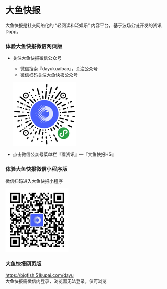 # 大鱼快报
大鱼快报是社交网络化的 “轻阅读和泛娱乐” 内容平台，基于波场公链开发的资讯Dapp。

### 体验大鱼快报微信网页版
- 关注大鱼快报微信公众号
  - 微信搜索『dayukuaibao』，关注公众号
  - 微信扫码关注大鱼快报公众号  
  <p align="left">
    <img src="https://github.com/welbon/bigfish-news/blob/master/resources/wechat-miniprog-bigfish.jpg?raw=true" alt="image"  width="200" height="200">
  </p>


- 点击微信公众号菜单栏『看资讯』—『大鱼快报H5』

### 体验大鱼快报微信小程序版

微信扫码进入大鱼快报小程序  
  <p align="left">
    <img src="https://github.com/welbon/bigfish-news/blob/master/resources/wechat-mp-bigfish.jpg?raw=true" alt="image"  width="200" height="200">
  </p>

### 大鱼快报网页版 
https://bigfish.51kupai.com/dayu  
大鱼快报需微信内登录，浏览器无法登录，仅可浏览